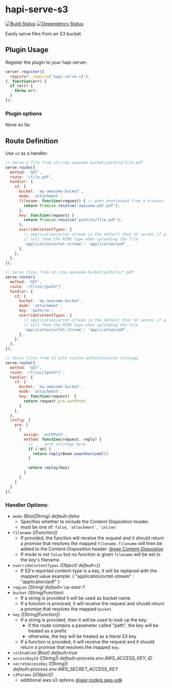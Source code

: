 # hapi-serve-s3

[![Build Status](https://travis-ci.org/bjyoungblood/hapi-serve-s3.svg?branch=master)](https://travis-ci.org/bjyoungblood/hapi-serve-s3)
[![Dependency Status](https://david-dm.org/bjyoungblood/hapi-serve-s3.svg)](https://david-dm.org/bjyoungblood/hapi-serve-s3)

Easily serve files from an S3 bucket.

## Plugin Usage

Register the plugin to your hapi server:

```javascript
server.register({
  register: require('hapi-serve-s3'),
}, function(err) {
  if (err) {
    throw err;
  }
});
```

### Plugin options

None so far.

## Route Definition

Use `s3` as a handler:

```javascript
// Serve a file from s3://my-awesome-bucket/path/to/file.pdf
serve.route({
  method: 'GET',
  route: '/file.pdf',
  handler: {
    s3: {
      bucket: 'my-awesome-bucket',
      mode: 'attachment',
      filename: function(request) { // when downloaded from a browser, this will be the recommended download name
        return Promise.resolve('awesome-pdf.pdf');
      },
      key: function(request) {
        return Promise.resolve('path/to/file.pdf');
      },
      overrideContentTypes: {
        // application/octet-stream is the default that S3 serves if you don't
        // tell them the MIME type when uploading the file
        'application/octet-stream': 'application/pdf',
      },
    },
  },
});
```

```javascript
// Serve files from s3://my-awesome-bucket/path/to/*.pdf
serve.route({
  method: 'GET',
  route: '/files/{path*}',
  handler: {
    s3: {
      bucket: 'my-awesome-bucket',
      mode: 'attachment',
      key: 'path/to',
      overrideContentTypes: {
        // application/octet-stream is the default that S3 serves if you don't
        // tell them the MIME type when uploading the file
        'application/octet-stream': 'application/pdf',
      },
    },
  },
});
```

```javascript
// Serve files from s3 with custom authentication strategy
serve.route({
  method: 'GET',
  route: '/files/{path*}',
  handler: {
    s3: {
      bucket: 'my-awesome-bucket',
      mode: 'attachment',
      key: function(request)  {
        return request.pre.authPath
      }
    },
  },
  config: {
    pre: [
      {
        assign: 'authPath',
        method: function(request, reply) {
          // ... auth strategy here
          if (!ok) {
            return reply(Boom.unauthorized())
          }

          return replay(key)
        }
      }
    ]
  }
});
```

### Handler Options:

- `mode` *(Bool|String) default=false*
    - Specifies whether to include the Content-Disposition header.
    - must be one of: `false`, `'attachment'`, `'inline'`
- `filename` *([Function])*
    - If provided, the function will receive the request and it should return a promise
      that resolves the mapped `filename`. `filename` will then be added to the
      Content-Disposition header. [@see Content-Dispostion](https://www.w3.org/Protocols/rfc2616/rfc2616-sec19.html#sec19.5.1)
    - If mode is not `false` but no function is given `filename` will be set to the key's filename.
- `overrideContentTypes` *(Object) default={}*
    - If S3's reported content-type is a key, it will be replaced with the mapped value
      example: { "application/octet-stream" : "application/pdf" }
- `region` *(String) default='us-east-1'*
- `bucket` *(String|Function)*
    - If a string is provided it will be used as bucket name.
    - If a function is proviced, it will receive the request and should return
      a promise that resolves the mapped `bucket`.
- `key` *([String|Function])*
    - If a string is provided, then it will be used to look up the key:
        - if the route contains a parameter called "path", the key will be treated as a prefix
        - otherwise, the key will be treated as a literal S3 key
    - If a function is provided, it will receive the request and it should return a promise
      that resolves the mapped `key`.
- `sslEnabled` *(Bool) default=true*
- `accessKeyId` *([String]) default=process.env.AWS_ACCESS_KEY_ID*
- `secretAccessKey` *([String]) default=process.env.AWS_SECRET_ACCESS_KEY*
- `s3Params` *([Object])*
    - additional aws s3 options [@see nodejs aws-sdk](http://docs.aws.amazon.com/AWSJavaScriptSDK/latest/AWS/S3.html#constructor-property)
